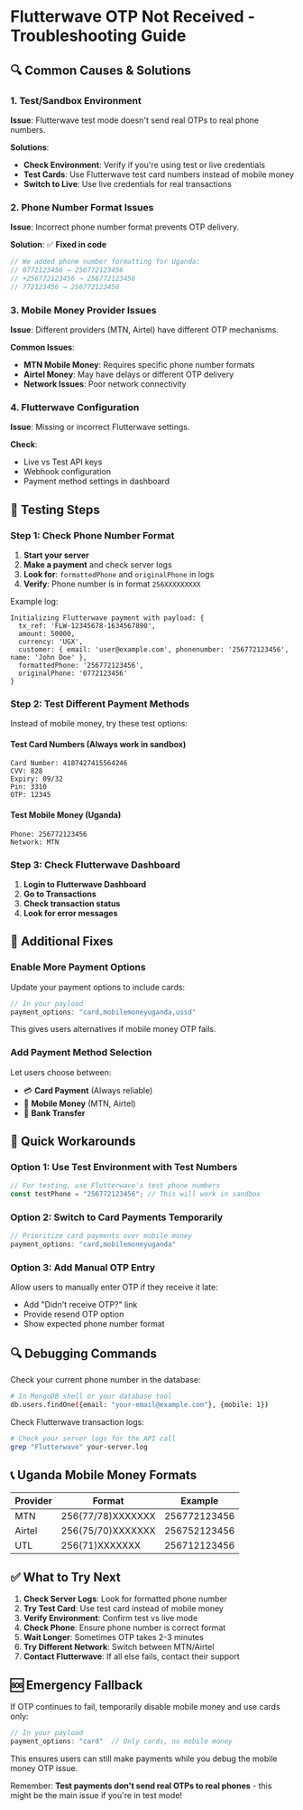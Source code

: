 # Flutterwave OTP Not Received - Troubleshooting Guide

## 🔍 **Common Causes & Solutions**

### 1. **Test/Sandbox Environment**
**Issue**: Flutterwave test mode doesn't send real OTPs to real phone numbers.

**Solutions**:
- **Check Environment**: Verify if you're using test or live credentials
- **Test Cards**: Use Flutterwave test card numbers instead of mobile money
- **Switch to Live**: Use live credentials for real transactions

### 2. **Phone Number Format Issues**
**Issue**: Incorrect phone number format prevents OTP delivery.

**Solution**: ✅ **Fixed in code**
```javascript
// We added phone number formatting for Uganda:
// 0772123456 → 256772123456
// +256772123456 → 256772123456
// 772123456 → 256772123456
```

### 3. **Mobile Money Provider Issues**
**Issue**: Different providers (MTN, Airtel) have different OTP mechanisms.

**Common Issues**:
- **MTN Mobile Money**: Requires specific phone number formats
- **Airtel Money**: May have delays or different OTP delivery
- **Network Issues**: Poor network connectivity

### 4. **Flutterwave Configuration**
**Issue**: Missing or incorrect Flutterwave settings.

**Check**:
- Live vs Test API keys
- Webhook configuration
- Payment method settings in dashboard

## 🧪 **Testing Steps**

### Step 1: Check Phone Number Format
1. **Start your server**
2. **Make a payment** and check server logs
3. **Look for**: `formattedPhone` and `originalPhone` in logs
4. **Verify**: Phone number is in format `256XXXXXXXXX`

Example log:
```
Initializing Flutterwave payment with payload: {
  tx_ref: 'FLW-12345678-1634567890',
  amount: 50000,
  currency: 'UGX',
  customer: { email: 'user@example.com', phonenumber: '256772123456', name: 'John Doe' },
  formattedPhone: '256772123456',
  originalPhone: '0772123456'
}
```

### Step 2: Test Different Payment Methods
Instead of mobile money, try these test options:

#### **Test Card Numbers (Always work in sandbox)**
```
Card Number: 4187427415564246
CVV: 828
Expiry: 09/32
Pin: 3310
OTP: 12345
```

#### **Test Mobile Money (Uganda)**
```
Phone: 256772123456
Network: MTN
```

### Step 3: Check Flutterwave Dashboard
1. **Login to Flutterwave Dashboard**
2. **Go to Transactions**
3. **Check transaction status**
4. **Look for error messages**

## 🔧 **Additional Fixes**

### Enable More Payment Options
Update your payment options to include cards:

```javascript
// In your payload
payment_options: "card,mobilemoneyuganda,ussd"
```

This gives users alternatives if mobile money OTP fails.

### Add Payment Method Selection
Let users choose between:
- 💳 **Card Payment** (Always reliable)
- 📱 **Mobile Money** (MTN, Airtel)
- 🏦 **Bank Transfer**

## 🚨 **Quick Workarounds**

### Option 1: Use Test Environment with Test Numbers
```javascript
// For testing, use Flutterwave's test phone numbers
const testPhone = "256772123456"; // This will work in sandbox
```

### Option 2: Switch to Card Payments Temporarily
```javascript
// Prioritize card payments over mobile money
payment_options: "card,mobilemoneyuganda"
```

### Option 3: Add Manual OTP Entry
Allow users to manually enter OTP if they receive it late:
- Add "Didn't receive OTP?" link
- Provide resend OTP option
- Show expected phone number format

## 🔍 **Debugging Commands**

Check your current phone number in the database:
```bash
# In MongoDB shell or your database tool
db.users.findOne({email: "your-email@example.com"}, {mobile: 1})
```

Check Flutterwave transaction logs:
```bash
# Check your server logs for the API call
grep "Flutterwave" your-server.log
```

## 📞 **Uganda Mobile Money Formats**

| Provider | Format | Example |
|----------|--------|---------|
| MTN | 256(77/78)XXXXXXX | 256772123456 |
| Airtel | 256(75/70)XXXXXXX | 256752123456 |
| UTL | 256(71)XXXXXXX | 256712123456 |

## ✅ **What to Try Next**

1. **Check Server Logs**: Look for formatted phone number
2. **Try Test Card**: Use test card instead of mobile money
3. **Verify Environment**: Confirm test vs live mode
4. **Check Phone**: Ensure phone number is correct format
5. **Wait Longer**: Sometimes OTP takes 2-3 minutes
6. **Try Different Network**: Switch between MTN/Airtel
7. **Contact Flutterwave**: If all else fails, contact their support

## 🆘 **Emergency Fallback**

If OTP continues to fail, temporarily disable mobile money and use cards only:

```javascript
// In your payload
payment_options: "card"  // Only cards, no mobile money
```

This ensures users can still make payments while you debug the mobile money OTP issue.

Remember: **Test payments don't send real OTPs to real phones** - this might be the main issue if you're in test mode!